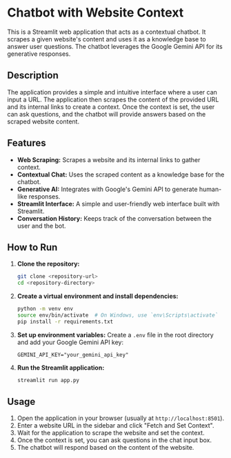 # Chatbot with Website Context

This is a Streamlit web application that acts as a contextual chatbot. It scrapes a given website's content and uses it as a knowledge base to answer user questions. The chatbot leverages the Google Gemini API for its generative responses.

## Description

The application provides a simple and intuitive interface where a user can input a URL. The application then scrapes the content of the provided URL and its internal links to create a context. Once the context is set, the user can ask questions, and the chatbot will provide answers based on the scraped website content.

## Features

- **Web Scraping:** Scrapes a website and its internal links to gather context.
- **Contextual Chat:** Uses the scraped content as a knowledge base for the chatbot.
- **Generative AI:** Integrates with Google's Gemini API to generate human-like responses.
- **Streamlit Interface:** A simple and user-friendly web interface built with Streamlit.
- **Conversation History:** Keeps track of the conversation between the user and the bot.

## How to Run

1.  **Clone the repository:**
    ```bash
    git clone <repository-url>
    cd <repository-directory>
    ```

2.  **Create a virtual environment and install dependencies:**
    ```bash
    python -m venv env
    source env/bin/activate  # On Windows, use `env\Scripts\activate`
    pip install -r requirements.txt
    ```

3.  **Set up environment variables:**
    Create a `.env` file in the root directory and add your Google Gemini API key:
    ```
    GEMINI_API_KEY="your_gemini_api_key"
    ```

4.  **Run the Streamlit application:**
    ```bash
    streamlit run app.py
    ```

## Usage

1.  Open the application in your browser (usually at `http://localhost:8501`).
2.  Enter a website URL in the sidebar and click "Fetch and Set Context".
3.  Wait for the application to scrape the website and set the context.
4.  Once the context is set, you can ask questions in the chat input box.
5.  The chatbot will respond based on the content of the website.